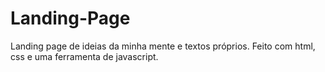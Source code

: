 # Landing-Page
 Landing page de ideias da minha mente e textos próprios. Feito com html, css e uma ferramenta de javascript.
